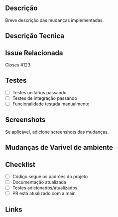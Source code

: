    ## Descrição
   
   Breve descrição das mudanças implementadas.
   
   ## Descrição Tecnica


   ## Issue Relacionada
   
   Closes #123
   
   ## Testes
   
   - [ ] Testes unitários passando
   - [ ] Testes de integração passando
   - [ ] Funcionalidade testada manualmente
   
   ## Screenshots
   
   Se aplicável, adicione screenshots das mudanças.

   ## Mudanças de Varivel de ambiente

   
   ## Checklist
   
   - [ ] Código segue os padrões do projeto
   - [ ] Documentação atualizada
   - [ ] Testes adicionados/atualizados
   - [ ] PR está atualizado com a main

   ## Links